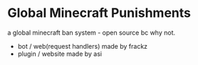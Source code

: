# Global Minecraft Punishments
a global minecraft ban system - open source bc why not.
- bot / web(request handlers) made by frackz
- plugin / website made by asi

